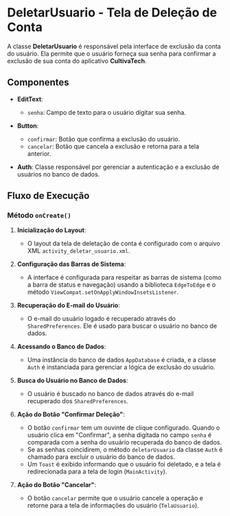 # DeletarUsuario - Tela de Deleção de Conta

A classe **DeletarUsuario** é responsável pela interface de exclusão da conta do usuário. Ela permite que o usuário forneça sua senha para confirmar a exclusão de sua conta do aplicativo **CultivaTech**.

## Componentes

- **EditText**:
  - `senha`: Campo de texto para o usuário digitar sua senha.
  
- **Button**:
  - `confirmar`: Botão que confirma a exclusão do usuário.
  - `cancelar`: Botão que cancela a exclusão e retorna para a tela anterior.

- **Auth**: Classe responsável por gerenciar a autenticação e a exclusão de usuários no banco de dados.

## Fluxo de Execução

### Método `onCreate()`

1. **Inicialização do Layout**:
   - O layout da tela de deletação de conta é configurado com o arquivo XML `activity_deletar_usuario.xml`.

2. **Configuração das Barras de Sistema**:
   - A interface é configurada para respeitar as barras de sistema (como a barra de status e navegação) usando a biblioteca `EdgeToEdge` e o método `ViewCompat.setOnApplyWindowInsetsListener`.

3. **Recuperação do E-mail do Usuário**:
   - O e-mail do usuário logado é recuperado através do `SharedPreferences`. Ele é usado para buscar o usuário no banco de dados.

4. **Acessando o Banco de Dados**:
   - Uma instância do banco de dados `AppDatabase` é criada, e a classe `Auth` é instanciada para gerenciar a lógica de exclusão do usuário.

5. **Busca do Usuário no Banco de Dados**:
   - O usuário é buscado no banco de dados através do e-mail recuperado dos `SharedPreferences`.

6. **Ação do Botão "Confirmar Deleção"**:
   - O botão `confirmar` tem um ouvinte de clique configurado. Quando o usuário clica em "Confirmar", a senha digitada no campo `senha` é comparada com a senha do usuário recuperada do banco de dados.
   - Se as senhas coincidirem, o método `deletarUsuario` da classe `Auth` é chamado para excluir o usuário do banco de dados.
   - Um `Toast` é exibido informando que o usuário foi deletado, e a tela é redirecionada para a tela de login (`MainActivity`).

7. **Ação do Botão "Cancelar"**:
   - O botão `cancelar` permite que o usuário cancele a operação e retorne para a tela de informações do usuário (`TelaUsuario`).

